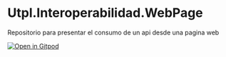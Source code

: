 # Utpl.Interoperabilidad.WebPage
Repositorio para presentar el consumo de un api desde una pagina web

[![Open in Gitpod](https://gitpod.io/button/open-in-gitpod.svg)](https://gitpod.io/#https://github.com/svramirez/Utpl.Interoperabilidad.WebPage.git)
